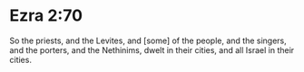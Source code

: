 # Ezra 2:70

So the priests, and the Levites, and [some] of the people, and the singers, and the porters, and the Nethinims, dwelt in their cities, and all Israel in their cities.